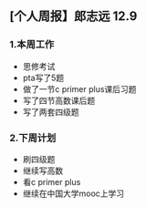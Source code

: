 ## [个人周报】郎志远 12.9
### 1.本周工作
  
- 思修考试 
- pta写了5题 
- 做了一节c primer plus课后习题 
- 写了四节高数课后题
- 写了两套四级题
### 2.下周计划 
 
- 刷四级题  
- 继续写高数 
- 看c primer plus
- 继续在中国大学mooc上学习
